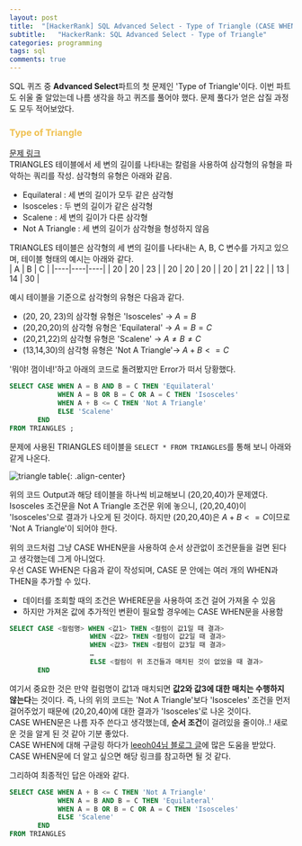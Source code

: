 ```yaml
---
layout: post
title:  "[HackerRank] SQL Advanced Select - Type of Triangle (CASE WHEN 순서 주의)"
subtitle:   "HackerRank: SQL Advanced Select - Type of Triangle"
categories: programming
tags: sql
comments: true
---
```


SQL 퀴즈 중 **Advanced Select**파트의 첫 문제인 'Type of Triangle'이다.
이번 파트도 쉬울 줄 알았는데 나름 생각을 하고 퀴즈를 풀어야 했다. 문제 풀다가 얻은 삽질 과정도 모두 적어보았다.

###  <font color = "#EFC050"> Type of Triangle </font>    
     
[문제 링크](https://www.hackerrank.com/challenges/what-type-of-triangle/problem) <br>
TRIANGLES 테이블에서 세 변의 길이를 나타내는 칼럼을 사용하여 삼각형의 유형을 파악하는 쿼리를 작성. 삼각형의 유형은 아래와 같음.
* Equilateral : 세 변의 길이가 모두 같은 삼각형
* Isosceles : 두 변의 길이가 같은 삼각형
* Scalene : 세 변의 길이가 다른 삼각형
* Not A Triangle : 세 변의 길이가 삼각형을 형성하지 않음

TRIANGLES 테이블은 삼각형의 세 변의 길이를 나타내는 A, B, C 변수를 가지고 있으며, 테이블 형태의 예시는 아래와 같다.<br>
| A  | B  | C  |
|----|----|----|
| 20 | 20 | 23 |
| 20 | 20 | 20 |
| 20 | 21 | 22 |
| 13 | 14 | 30 |

예시 테이블을 기준으로 삼각형의 유형은 다음과 같다.
* (20, 20, 23)의 삼각형 유형은 'Isosceles'  → $A=B$
* (20,20,20)의 삼각형 유형은 'Equilateral' → $A=B=C$
* (20,21,22)의 삼각형 유형은 'Scalene' → $A\neq B\neq C$
* (13,14,30)의 삼각형 유형은 'Not A Triangle'→ $A+B<=C$

'뭐야! 껌이네!'하고 아래의 코드로 돌려봤지만 Error가 떠서 당황했다.
```sql  
SELECT CASE WHEN A = B AND B = C THEN 'Equilateral'
            WHEN A = B OR B = C OR A = C THEN 'Isosceles'
            WHEN A + B <= C THEN 'Not A Triangle'
            ELSE 'Scalene'
       END
FROM TRIANGLES ;
```

문제에 사용된 TRIANGLES 테이블을 `SELECT * FROM TRIANGLES`를 통해 보니 아래와 같게 나온다.

![triangle table](https://user-images.githubusercontent.com/54492747/76059612-a4b76d00-5fc2-11ea-8800-ffba7339ce5a.png){: .align-center}

위의 코드 Output과 해당 테이블을 하나씩 비교해보니 (20,20,40)가 문제였다. <br>
Isosceles 조건문을 Not A Triangle 조건문 위에 놓으니, (20,20,40)이 'Isosceles'으로 결과가 나오게 된 것이다. 하지만 (20,20,40)은 $A+B<=C$이므로 'Not A Triangle'이 되어야 한다.

위의 코드처럼 그냥 CASE WHEN문을 사용하여 순서 상관없이 조건문들을 걸면 된다고 생각했는데 그게 아니었다. <br>
우선 CASE WHEN은 다음과 같이 작성되며, CASE 문 안에는 여러 개의 WHEN과 THEN을 추가할 수 있다.
* 데이터를 조회할 때의 조건은 WHERE문을 사용하여 조건 걸어 가져올 수 있음
* 하지만 가져온 값에 추가적인 변환이 필요할 경우에는 CASE WHEN문을 사용함
```sql
SELECT CASE <컬럼명> WHEN <값1> THEN <컬럼이 값1일 때 결과>
				    WHEN <값2> THEN <컬럼이 값2일 때 결과>
					WHEN <값3> THEN <컬럼이 값3일 때 결과>
					…
					ELSE <컬럼이 위 조건들과 매치된 것이 없었을 때 결과>
	   END
```
여기서 중요한 것은 만약 컬럼명이 값1과 매치되면 **값2와 값3에 대한 매치는 수행하지 않는다**는 것이다. 즉, 나의 위의 코드는 'Not A Triangle'보다 'Isosceles' 조건을 먼저 걸어주었기 때문에 (20,20,40)에 대한 결과가 'Isosceles'로 나온 것이다. <br>
CASE WHEN문은 나름 자주 쓴다고 생각했는데, **순서 조건**이 걸려있을 줄이야..! 새로운 것을 알게 된 것 같아 기분 좋았다. <br>
CASE WHEN에 대해 구글링 하다가 [leeoh04님 블로그 글](https://blog.naver.com/PostView.nhn?blogId=leeoh04&logNo=20099476933&proxyReferer=https%3A%2F%2Fwww.google.com%2F)에 많은 도움을 받았다. CASE WHEN문에 더 알고 싶으면 해당 링크를 참고하면 될 것 같다.

그리하여 최종적인 답은 아래와 같다.
```sql
SELECT CASE WHEN A + B <= C THEN 'Not A Triangle'
            WHEN A = B AND B = C THEN 'Equilateral'
            WHEN A = B OR B = C OR A = C THEN 'Isosceles'
            ELSE 'Scalene'
       END
FROM TRIANGLES
```
